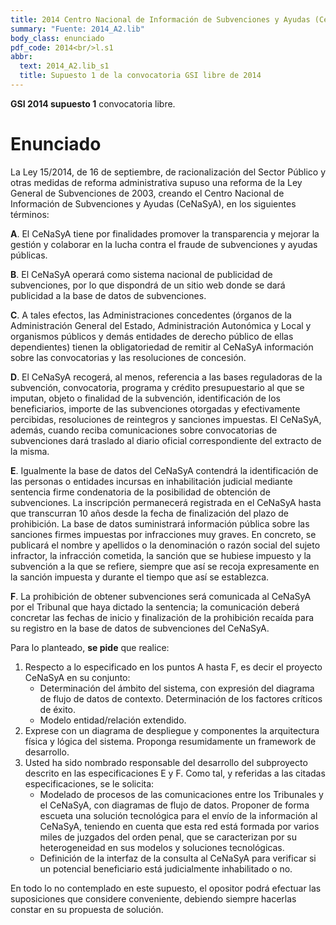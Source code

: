 ```yaml
---
title: 2014 Centro Nacional de Información de Subvenciones y Ayudas (CeNaSyA)
summary: "Fuente: 2014_A2.lib"
body_class: enunciado
pdf_code: 2014<br/>l.s1
abbr:
  text: 2014_A2.lib_s1
  title: Supuesto 1 de la convocatoria GSI libre de 2014
---
```


**GSI 2014 supuesto 1** convocatoria libre.

# Enunciado

La Ley 15/2014, de 16 de septiembre, de racionalización del Sector Público y otras
medidas de reforma administrativa supuso una reforma de la Ley General de
Subvenciones de 2003, creando el Centro Nacional de Información de Subvenciones y
Ayudas (CeNaSyA), en los siguientes términos:


**A**. El CeNaSyA tiene por finalidades promover la transparencia y mejorar la gestión
y colaborar en la lucha contra el fraude de subvenciones y ayudas públicas.

**B**. El CeNaSyA operará como sistema nacional de publicidad de subvenciones, por
lo que dispondrá de un sitio web donde se dará publicidad a la base de datos de
subvenciones.

**C**. A tales efectos, las Administraciones concedentes (órganos de la Administración
General del Estado, Administración Autonómica y Local y organismos públicos y
demás entidades de derecho público de ellas dependientes) tienen la
obligatoriedad de remitir al CeNaSyA información sobre las convocatorias y las
resoluciones de concesión.

**D**. El CeNaSyA recogerá, al menos, referencia a las bases reguladoras de la
subvención, convocatoria, programa y crédito presupuestario al que se imputan,
objeto o finalidad de la subvención, identificación de los beneficiarios, importe de
las subvenciones otorgadas y efectivamente percibidas, resoluciones de
reintegros y sanciones impuestas. El CeNaSyA, además, cuando reciba
comunicaciones sobre convocatorias de subvenciones dará traslado al diario
oficial correspondiente del extracto de la misma.

**E**. Igualmente la base de datos del CeNaSyA contendrá la identificación de las
personas o entidades incursas en inhabilitación judicial mediante sentencia firme
condenatoria de la posibilidad de obtención de subvenciones. La inscripción
permanecerá registrada en el CeNaSyA hasta que transcurran 10 años desde la
fecha de finalización del plazo de prohibición. La base de datos suministrará
información pública sobre las sanciones firmes impuestas por infracciones muy
graves. En concreto, se publicará el nombre y apellidos o la denominación o
razón social del sujeto infractor, la infracción cometida, la sanción que se
hubiese impuesto y la subvención a la que se refiere, siempre que así se recoja
expresamente en la sanción impuesta y durante el tiempo que así se establezca.

**F**. La prohibición de obtener subvenciones será comunicada al CeNaSyA por el
Tribunal que haya dictado la sentencia; la comunicación deberá concretar las
fechas de inicio y finalización de la prohibición recaída para su registro en la
base de datos de subvenciones del CeNaSyA.

Para lo planteado, **se pide** que realice:

1. Respecto a lo especificado en los puntos A hasta F, es decir el proyecto
CeNaSyA en su conjunto:
    * Determinación del ámbito del sistema, con expresión del
diagrama de flujo de datos de contexto. Determinación de los factores críticos de éxito.
    * Modelo entidad/relación extendido.
2. Exprese con un diagrama de despliegue y componentes la arquitectura física
y lógica del sistema. Proponga resumidamente un framework de desarrollo.
3. Usted ha sido nombrado responsable del desarrollo del subproyecto descrito
en las especificaciones E y F. Como tal, y referidas a las citadas
especificaciones, se le solicita:
    * Modelado de procesos de las comunicaciones entre los Tribunales y el
CeNaSyA, con diagramas de flujo de datos. Proponer de forma escueta una
solución tecnológica para el envío de la información al CeNaSyA, teniendo en
cuenta que esta red está formada por varios miles de juzgados del orden penal,
que se caracterizan por su heterogeneidad en sus modelos y soluciones
tecnológicas.
    * Definición de la interfaz de la consulta al CeNaSyA para verificar si un potencial
beneficiario está judicialmente inhabilitado o no.

En todo lo no contemplado en este supuesto, el opositor podrá efectuar las
suposiciones que considere conveniente, debiendo siempre hacerlas constar en su
propuesta de solución.
